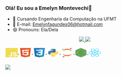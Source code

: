 ### Olá! Eu sou a Emelyn Montevechi👋

- 🌱 Cursando Engenharia da Computação na UFMT
- 💬 E-mail: Emelynfagundes06@hotmail.com
- 😄 Pronouns: Ela/Dela
  

<div align="center">
  <a href="https://github.com/EmelynMontevecchi">
  <img height="180em" src="https://github-readme-stats.vercel.app/api?username=EmelynMontevecchi&show_icons=true&theme=dracula&include_all_commits=true&count_private=true"/>
  <img height="180em" src="https://github-readme-stats.vercel.app/api/top-langs/?username=EmelynMontevecchi&layout=compact&langs_count=7&theme=dracula"/>
</div>

<div style="display: inline_block"><br>
  <img align="center" alt="Emy-Js" height="30" width="40" src="https://raw.githubusercontent.com/devicons/devicon/master/icons/javascript/javascript-plain.svg">    
  <img align="center" alt="Emy-HTML" height="30" width="40" src="https://raw.githubusercontent.com/devicons/devicon/master/icons/html5/html5-original.svg">
  <img align="center" alt="Emy-CSS" height="30" width="40" src="https://raw.githubusercontent.com/devicons/devicon/master/icons/css3/css3-original.svg">
  <img align="center" alt="Emy-Python" height="30" width="40" src="https://raw.githubusercontent.com/devicons/devicon/master/icons/python/python-original.svg">
  <img align="center" alt="Emy-Jupyter" height="30" width="40" src="https://raw.githubusercontent.com/devicons/devicon/master/icons/jupyter/jupyter-original.svg">
  <img align="center" alt="Emy-React" height="30" width="40" src="https://raw.githubusercontent.com/devicons/devicon/master/icons/nodejs/nodejs-plain.svg">    
  <img align="center" alt="Emy-Node.js" height="30" width="40" src="https://raw.githubusercontent.com/devicons/devicon/master/icons/react/react-original.svg">
  
</div>

 ###
 
<div> 
  <a href="https://www.linkedin.com/in/emelyn-montevechi-fagundes-2a29a9166" target="_blank"><img src="https://img.shields.io/badge/-LinkedIn-%230077B5?style=for-the-badge&logo=linkedin&logoColor=white" target="_blank"></a>
</div>


